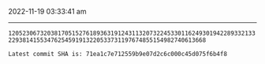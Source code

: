 2022-11-19 03:33:41 am

---

`120523067320381705152761893631912431132073224533011624930194228933213322938141553476254591913220533731197674855154982740613668`

`Latest commit SHA is: 71ea1c7e712559b9e07d2c6c000c45d075f6b4f8 `
